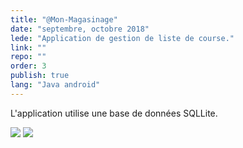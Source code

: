 ```yaml
---
title: "@Mon-Magasinage"
date: "septembre, octobre 2018"
lede: "Application de gestion de liste de course."
link: ""
repo: ""
order: 3
publish: true
lang: "Java android"
---
```


L'application utilise une base de données SQLLite.


<div class="blog-inset">
  <hidden>
    <img src='projet8.png' />
    <img src='projet8.png' />
  </hidden>
  <zoom-image src='projet8.png' zoomSrc='projet8.png' ></zoom-image>
</div>